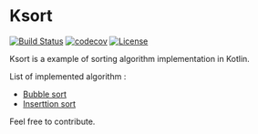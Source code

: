 # Ksort 

[![Build Status](https://travis-ci.org/Slashgear/ksort.svg?branch=master)](https://travis-ci.org/Slashgear/ksort)
[![codecov](https://codecov.io/gh/Slashgear/ksort/branch/master/graph/badge.svg)](https://codecov.io/gh/Slashgear/ksort)
[![License](https://img.shields.io/badge/license-MIT-blue.svg)](https://github.com/Slashgear/ksort/master/LICENSE.md)

Ksort is a example of sorting algorithm implementation in Kotlin.

List of implemented algorithm :

* [Bubble sort](https://github.com/Slashgear/ksort/blob/master/src/main/kotlin/com/slashgear/BubbleSort.ktt)
* [Inserttion sort](https://github.com/Slashgear/ksort/blob/master/src/main/kotlin/com/slashgear/InsertionSort.kt)

Feel free to contribute.